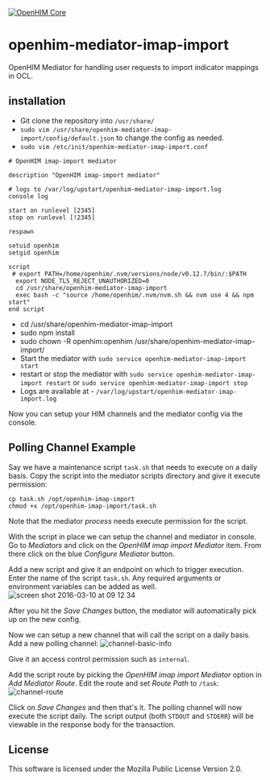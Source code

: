 [![OpenHIM Core](https://img.shields.io/badge/openhim--core-1.5%2B-brightgreen.svg)](http://openhim.readthedocs.org/en/latest/user-guide/versioning.html)

# openhim-mediator-imap-import
OpenHIM Mediator for handling user requests to import indicator mappings in OCL. 

## installation

- Git clone the repository  into `/usr/share/`
- `sudo vim /usr/share/openhim-mediator-imap-import/config/default.json` to change the config as needed.
- `sudo vim /etc/init/openhim-mediator-imap-import.conf `
```
# OpenHIM imap-import mediator

description "OpenHIM imap-import mediator"

# logs to /var/log/upstart/openhim-mediator-imap-import.log
console log

start on runlevel [2345]
stop on runlevel [!2345]

respawn

setuid openhim
setgid openhim

script
 # export PATH=/home/openhim/.nvm/versions/node/v0.12.7/bin/:$PATH
  export NODE_TLS_REJECT_UNAUTHORIZED=0
  cd /usr/share/openhim-mediator-imap-import
  exec bash -c "source /home/openhim/.nvm/nvm.sh && nvm use 4 && npm start"
end script
```
- cd /usr/share/openhim-mediator-imap-import
- sudo  npm install
- sudo chown -R openhim:openhim /usr/share/openhim-mediator-imap-import/
- Start the mediator with `sudo service openhim-mediator-imap-import start`
- restart or stop the mediator with `sudo service openhim-mediator-imap-import restart` or `sudo service openhim-mediator-imap-import stop`
- Logs are available at - `/var/log/upstart/openhim-mediator-imap-import.log`

Now you can setup your HIM channels and the mediator config via the console.

## Polling Channel Example
Say we have a maintenance script `task.sh` that needs to execute on a daily basis. Copy the script into the mediator scripts directory and give it execute permission:
```
cp task.sh /opt/openhim-imap-import
chmod +x /opt/openhim-imap-import/task.sh
```
Note that the mediator *process* needs execute permission for the script.

With the script in place we can setup the channel and mediator in console. Go to *Mediators* and click on the *OpenHIM imap import Mediator* item. From there click on the blue *Configure Mediator* button.

Add a new script and give it an endpoint on which to trigger execution. Enter the name of the script `task.sh`. Any required arguments or environment variables can be added as well.
![screen shot 2016-03-10 at 09 12 34](https://cloud.githubusercontent.com/assets/1872071/13662056/4ab49908-e6a0-11e5-90d3-bb10298bf95b.png)

After you hit the *Save Changes* button, the mediator will automatically pick up on the new config.

Now we can setup a new channel that will call the script on a daily basis. Add a new polling channel:
![channel-basic-info](https://cloud.githubusercontent.com/assets/1872071/13661621/f0066d2c-e69c-11e5-9e8c-b7b7ad5c15b8.png)

Give it an access control permission such as `internal`.

Add the script route by picking the *OpenHIM imap import Mediator* option in *Add Mediator Route*. Edit the route and set *Route Path* to `/task`:
![channel-route](https://cloud.githubusercontent.com/assets/1872071/13661539/0907ab20-e69c-11e5-807a-d82ac6339dc1.png)

Click on *Save Changes* and then that's it. The polling channel will now execute the script daily. The script output (both `STDOUT` and `STDERR`) will be viewable in the response body for the transaction.


## License
This software is licensed under the Mozilla Public License Version 2.0.
